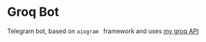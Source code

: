# Groq Bot
Telegram bot,  based on `aiogram ` framework and uses [my groq API](https://github.com/A1eksMa/groq)
